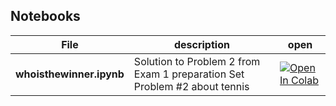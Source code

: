 ## Notebooks

| File           | description                                                               | open                                                                                                                                                                                            |
|----------------|---------------------------------------------------------------------------|-------------------------------------------------------------------------------------------------------------------------------------------------------------------------------------------------|
| **whoisthewinner.ipynb** | Solution to Problem 2 from Exam 1 preparation Set Problem #2 about tennis | [![Open In Colab](https://colab.research.google.com/assets/colab-badge.svg)](https://colab.research.google.com/github/mariia-osipova/ingeneria-ia/blob/main/2025S2/I100/notebooks/whoisthewinner.ipynb) |



